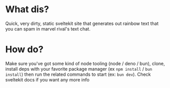 # What dis?

Quick, very dirty, static sveltekit site that generates out rainbow text that you can spam in marvel rival's text chat.

# How do?

Make sure you've got some kind of node tooling (node / deno / bun), clone, install deps with your favorite package manager (ex `npm install` / `bun install`) then run the related commands to start (ex: `bun dev`). Check sveltekit docs if you want any more info
